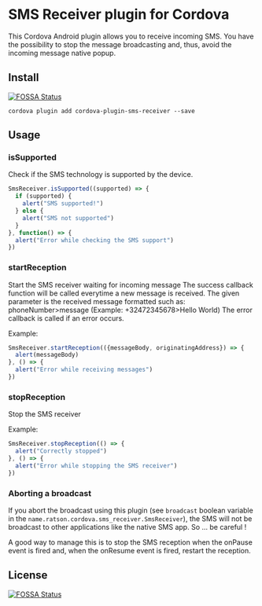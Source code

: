 SMS Receiver plugin for Cordova
===============================

This Cordova Android plugin allows you to receive incoming SMS. You have the possibility to stop the message broadcasting and, thus, avoid the incoming message native popup.

## Install
[![FOSSA Status](https://app.fossa.io/api/projects/git%2Bhttps%3A%2F%2Fgithub.com%2Frishabh09%2Fcordova-plugin-sms-receiver.svg?type=shield)](https://app.fossa.io/projects/git%2Bhttps%3A%2F%2Fgithub.com%2Frishabh09%2Fcordova-plugin-sms-receiver?ref=badge_shield)


```
cordova plugin add cordova-plugin-sms-receiver --save
```

## Usage

### isSupported ###
Check if the SMS technology is supported by the device.

```js
SmsReceiver.isSupported((supported) => {
  if (supported) {
    alert("SMS supported!")
  } else {
    alert("SMS not supported")
  }
}, function() => {
  alert("Error while checking the SMS support")
})
```

### startReception ###
Start the SMS receiver waiting for incoming message
The success callback function will be called everytime a new message is received.
The given parameter is the received message formatted such as: phoneNumber>message (Example: +32472345678>Hello World)
The error callback is called if an error occurs.

Example:
```js
SmsReceiver.startReception(({messageBody, originatingAddress}) => {
  alert(messageBody)
}, () => {
  alert("Error while receiving messages")
})
```

### stopReception ###
Stop the SMS receiver

Example:
```js
SmsReceiver.stopReception(() => {
  alert("Correctly stopped")
}, () => {
  alert("Error while stopping the SMS receiver")
})
```

### Aborting a broadcast ###
If you abort the broadcast using this plugin (see ``broadcast`` boolean variable
in the ``name.ratson.cordova.sms_receiver.SmsReceiver``), the SMS will not be broadcast to other
applications like the native SMS app. So ... be careful !

A good way to manage this is to stop the SMS reception when the onPause event is fired and, when the onResume event is fired, restart the reception.


## License
[![FOSSA Status](https://app.fossa.io/api/projects/git%2Bhttps%3A%2F%2Fgithub.com%2Frishabh09%2Fcordova-plugin-sms-receiver.svg?type=large)](https://app.fossa.io/projects/git%2Bhttps%3A%2F%2Fgithub.com%2Frishabh09%2Fcordova-plugin-sms-receiver?ref=badge_large)